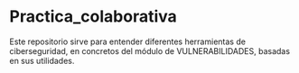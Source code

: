 # Practica_colaborativa
Este repositorio sirve para entender diferentes herramientas de ciberseguridad, en concretos del módulo de VULNERABILIDADES, basadas en sus utilidades. 
